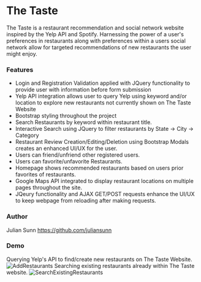 # The Taste
The Taste is a restaurant recommendation and social network website inspired by the Yelp API and Spotify.  Harnessing the power of a user's preferences in restaurants along with preferences within a users social network allow for targeted recommendations of new restaurants the user might enjoy.
### Features
* Login and Registration Validation applied with JQuery functionality to provide user with information before form submission
* Yelp API integration allows user to query Yelp using keyword and/or location to explore new restaurants not currently shown on The Taste Website
* Bootstrap styling throughout the project
* Search Restaurants by keyword within restaurant title.
* Interactive Search using JQuery to filter restaurants by State -> City -> Category
* Restaurant Review Creation/Editing/Deletion using Bootstrap Modals creates an enhanced UI/UX for the user. 
* Users can friend/unfriend other registered users.
* Users can favorite/unfavorite Restaurants.
* Homepage shows recommended restaurants based on users prior favorites of restaurants.
* Google Maps API integrated to display restaurant locations on multiple pages throughout the site.
* JQeury functionality and AJAX GET/POST requests enhance the UI/UX to keep webpage from reloading after making requests.
### Author
Julian Sunn https://github.com/juliansunn
### Demo
Querying Yelp's API to find/create new restaurants on The Taste Website.
![AddRestaurants](demos/find_new_rests_yelp.gif)
Searching existing restaurants already within The Taste website.
![SearchExistingRestaurants](demos/search_existing_rests.gif)
